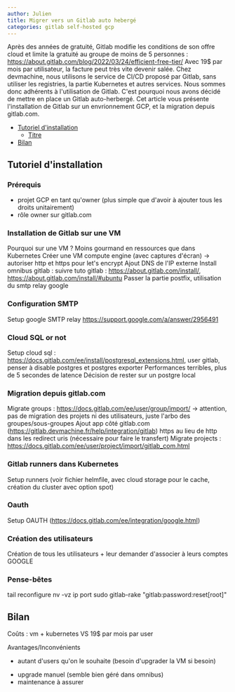 ```yaml
---
author: Julien
title: Migrer vers un Gitlab auto hebergé
categories: gitlab self-hosted gcp
---
```


Après des années de gratuité, Gitlab modifie les conditions de son offre cloud et limite la gratuité au groupe de moins de 5 personnes : https://about.gitlab.com/blog/2022/03/24/efficient-free-tier/
Avec 19$ par mois par utilisateur, la facture peut très vite devenir salée. Chez devmachine, nous utilisons le service de CI/CD proposé par Gitlab, sans utiliser les registries, la partie Kubernetes et autres services. Nous sommes donc adhérents à l'utilisation de Gitlab. C'est pourquoi nous avons décidé de mettre en place un Gitlab auto-herbergé.
Cet article vous présente l'installation de Gitlab sur un envrionnement GCP, et la migration depuis gitlab.com.

- [Tutoriel d'installation](#tutoriel-installation)
    - [Titre](#lien-titre)
- [Bilan](#bilan)


## Tutoriel d'installation <a class="anchor" name="tutoriel-installation"></a>

### Prérequis <a class="anchor" name="prerequis"></a>

* projet GCP en tant qu'owner (plus simple que d'avoir à ajouter tous les droits unitairement)
* rôle owner sur gitlab.com

### Installation de Gitlab sur une VM <a class="anchor" name="installation-gitlab-sur-vm"></a>

Pourquoi sur une VM ? Moins gourmand en ressources que dans Kubernetes
Créer une VM compute engine (avec captures d'écran) -> autoriser http et https pour let's encrypt
Ajout DNS de l'IP externe
Install omnibus gitlab : suivre tuto gitlab : https://about.gitlab.com/install/, https://about.gitlab.com/install/#ubuntu
Passer la partie postfix, utilisation du smtp relay google

### Configuration SMTP <a class="anchor" name="configuration-smtp"></a>

Setup google SMTP relay https://support.google.com/a/answer/2956491

### Cloud SQL or not <a class="anchor" name="cloud-sql-or-not"></a>

Setup cloud sql : https://docs.gitlab.com/ee/install/postgresql_extensions.html, user gitlab, penser à disable postgres et postgres exporter
Performances terribles, plus de 5 secondes de latence
Décision de rester sur un postgre local

### Migration depuis gitlab.com <a class="anchor" name="migration-gitlab"></a>

Migrate groups : https://docs.gitlab.com/ee/user/group/import/
-> attention, pas de migration des projets ni des utilisateurs, juste l'arbo des groupes/sous-groupes
Ajout app côté gitlab.com (https://gitlab.devmachine.fr/help/integration/gitlab) https au lieu de http dans les redirect uris (nécessaire pour faire le transfert)
Migrate projects : https://docs.gitlab.com/ee/user/project/import/gitlab_com.html

### Gitlab runners dans Kubernetes

Setup runners (voir fichier helmfile, avec cloud storage pour le cache, création du cluster avec option spot)

### Oauth

Setup OAUTH (https://docs.gitlab.com/ee/integration/google.html)

### Création des utilisateurs

Création de tous les utilisateurs + leur demander d'associer à leurs comptes GOOGLE

### Pense-bêtes <a class="anchor" name="pense-betes"></a>

tail
reconfigure
nv -vz ip port
sudo gitlab-rake "gitlab:password:reset[root]"

## Bilan <a class="anchor" name="bilan"></a>


Coûts : vm + kubernetes
VS
19$ par mois par user

Avantages/Inconvénients
+ autant d'users qu'on le souhaite (besoin d'upgrader la VM si besoin)
- upgrade manuel (semble bien géré dans omnibus)
- maintenance à assurer
